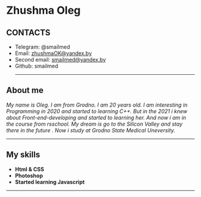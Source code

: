 # Zhushma Oleg

## CONTACTS

- Telegram: @smailmed
- Email: zhushmaOK@yandex.by
- Second email: smailmed@yandex.by
- Github: smailmed
  ***

## About me

_My name is Oleg. I am from Grodno. I am 20 years old. I am interesting in Programming in 2020 and started to learning C++._
_But in the 2021 i knew about Front-end-developing and started to learning her. And now i am in the course from rsschool._
_My dream is go to the Silicon Valley and stay there in the future . Now i study at Grodno State Medical Uneversity._

---

## My skills

- **Html & CSS**
- **Photoshop**
- **Started learning Javascript**

---
